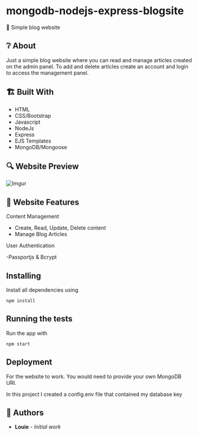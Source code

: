 # mongodb-nodejs-express-blogsite

📰 Simple blog website

## ❔ About

Just a simple blog website where you can read and manage articles created on the admin panel. To add and delete articles create an account and login to access the management panel.

## 🏗️ Built With

- HTML
- CSS/Bootstrap
- Javascript
- NodeJs
- Express
- EJS Templates
- MongoDB/Mongoose

## 🔍 Website Preview

![Imgur](https://i.imgur.com/dFm5cZh.png)

## 📝️ Website Features

Content Management

- Create, Read, Update, Delete content
- Manage Blog Articles

User Authentication

-Passportjs & Bcrypt

## Installing

Install all dependencies using

```
npm install
```

## Running the tests

Run the app with

```
npm start
```

## Deployment

For the website to work. You would need to provide your own MongoDB URI.

In this project I created a config.env file that contained my database key

## 🧔 Authors

- **Louie** - _Initial work_

